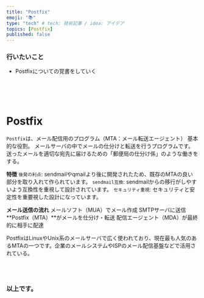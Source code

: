 ```yaml
---
title: "Postfix"
emoji: "📚"
type: "tech" # tech: 技術記事 / idea: アイデア
topics: [Postfix]
published: false
---
```


### 行いたいこと
- Postfixについての覚書をしていく


<br>
<br>
<br>

# Postfix

`Postfix`は、メール配信用のプログラム（MTA：メール転送エージェント）
基本的な役割。
メールサーバの中でメールの仕分けと転送を行うプログラムです。送ったメールを適切な宛先に届けるための「郵便局の仕分け係」のような働きをする。

**特徴**
`後発の利点`: sendmailやqmailより後に開発されたため、既存のMTAの良い部分を取り入れて作られています。
`sendmail互換`: sendmailからの移行がしやすいよう互換性を重視して設計されています。
`セキュリティ重視`: セキュリティと安定性を重要視した設計になっています。

**メール送信の流れ**
メールソフト（MUA）でメール作成
SMTPサーバに送信
**Postfix（MTA）**がメールを仕分け・転送
配信エージェント（MDA）が最終的に相手に配達

PostfixはLinuxやUnix系のメールサーバで広く使われており、現在最も人気のあるMTAの一つです。企業のメールシステムやISPのメール配信基盤などで活用されている。


<br>
<br>


### 以上です。

<br>
<br>
<br>
